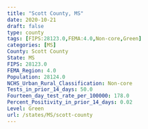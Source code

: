 ```yaml
---
title: "Scott County, MS"
date: 2020-10-21
draft: false
type: county
tags: [FIPS:28123.0,FEMA:4.0,Non-core,Green]
categories: [MS]
County: Scott County
State: MS
FIPS: 28123.0
FEMA_Region: 4.0
Population: 28124.0
NCHS_Urban_Rural_Classification: Non-core
Tests_in_prior_14_days: 50.0
Fourteen_day_test_rate_per_100000: 178.0
Percent_Positivity_in_prior_14_days: 0.02
Level: Green
url: /states/MS/scott-county
---
```



